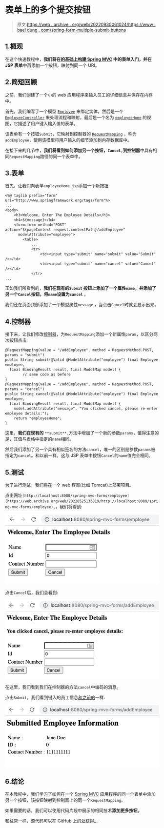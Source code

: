 # 表单上的多个提交按钮

> 原文:[https://web . archive . org/web/20220930061024/https://www . bael dung . com/spring-form-multiple-submit-buttons](https://web.archive.org/web/20220930061024/https://www.baeldung.com/spring-form-multiple-submit-buttons)

## 1.概观

在这个快速教程中，**我们将在[的基础上构建 Spring MVC](/web/20220525133819/https://www.baeldung.com/spring-mvc-form-tutorial) 中的表单入门，并在 JSP 表单**中再添加一个按钮，映射到同一个 URI。

## 2.简短回顾

之前，我们创建了一个小的 web 应用程序来输入员工的详细信息并保存在内存中。

首先，我们编写了一个模型 [`Employee`](/web/20220525133819/https://www.baeldung.com/spring-mvc-form-tutorial#the-model) 来绑定实体，然后是一个 [`EmployeeController`](/web/20220525133819/https://www.baeldung.com/spring-mvc-form-tutorial#the-controller) 来处理流程和映射，最后是一个名为 [`employeeHome`](/web/20220525133819/https://www.baeldung.com/spring-mvc-form-tutorial#the-view) 的视图，它描述了用户键入输入值的表单。

该表单有一个按钮`Submit`，它映射到控制器的 [`RequestMapping`](/web/20220525133819/https://www.baeldung.com/spring-requestmapping) ，称为`addEmployee`，使用该模型将用户输入的细节添加到内存数据库中。

在接下来的几节中，**我们将看到如何添加另一个按钮，`Cancel,`到控制器**中具有相同`RequestMapping`路径的同一个表单中。

## 3.表单

首先，让我们向表单`employeeHome.jsp`添加一个新按钮:

```
<%@ taglib prefix="form" uri="http://www.springframework.org/tags/form"%>
...
<body>
    <h3>Welcome, Enter The Employee Details</h3>
    <h4>${message}</h4>
    <form:form method="POST" action="${pageContext.request.contextPath}/addEmployee" 
      modelAttribute="employee">
        <table>
            ...
            <tr>
                <td><input type="submit" name="submit" value="Submit" /></td>
                <td><input type="submit" name="cancel" value="Cancel" /></td>
            </tr>
...
```

正如我们所看到的，**我们在现有的`Submit` 按钮上添加了一个属性`name`，并添加了另一个`Cancel`按钮，将`name`设置为`cancel`** 。

我们还在页面顶部添加了一个模型属性`message` ，当点击`Cancel`时就会显示出来。

## 4.控制器

接下来，让我们修改[控制器](/web/20220525133819/https://www.baeldung.com/spring-controller-vs-restcontroller)，为`RequestMapping`添加一个新属性`param`，以区分两次按钮点击:

```
@RequestMapping(value = "/addEmployee", method = RequestMethod.POST, params = "submit")
public String submit(@Valid @ModelAttribute("employee") final Employee employee, 
  final BindingResult result, final ModelMap model) {
        // same code as before
}
@RequestMapping(value = "/addEmployee", method = RequestMethod.POST, params = "cancel")
public String cancel(@Valid @ModelAttribute("employee") final Employee employee, 
  final BindingResult result, final ModelMap model) {
    model.addAttribute("message", "You clicked cancel, please re-enter employee details:");
    return "employeeHome";
}
```

这里，**我们在现有的** `**submit**.`方法中增加了一个新的参数`params`，值得注意的是，其值与表格中指定的`name`相同。

然后我们添加了另一个具有相似签名的方法`cancel`，唯一的区别是参数`params`被指定为`cancel`。和以前一样，这与 JSP 表单中按钮`Cancel`的`name`值完全相同。

## 5.测试

为了进行测试，我们将在一个 web 容器(比如 Tomcat)上部署项目。

点击网址`[http://localhost:8080/spring-mvc-forms/employee](https://web.archive.org/web/20220525133819/http://localhost:8080/spring-mvc-forms/employee),`，我们将看到:

[![](img/803b975ca93852790269fd32dd680b17.png)](/web/20220525133819/https://www.baeldung.com/wp-content/uploads/2021/02/Multiple-Button-Form_.png)

点击`Cancel`后，我们会看到:

[![](img/35c61313a2ce95013505c666ef8f1ed6.png)](/web/20220525133819/https://www.baeldung.com/wp-content/uploads/2021/02/Cancel-Clicked-1.png)

在这里，我们看到我们在控制器的方法`cancel`中编码的消息。

点击`Submit`，我们看到键入的员工信息[和之前的](/web/20220525133819/https://www.baeldung.com/spring-mvc-form-tutorial#testing-the-application)一样:

[![](img/a1c8f14083cacad00f090b81e3670b64.png)](/web/20220525133819/https://www.baeldung.com/wp-content/uploads/2021/02/Submit-Clicked-1.png)

## 6.结论

在本教程中，我们学习了如何在一个 [Spring MVC](/web/20220525133819/https://www.baeldung.com/category/spring-mvc/) 应用程序的同一个表单中添加另一个按钮，该按钮映射到控制器上的同一个`RequestMapping`。

如果需要的话，我们可以使用代码片段中展示的相同技术**添加更多按钮。**

和往常一样，源代码可以在 GitHub 上的[处获得。](https://web.archive.org/web/20220525133819/https://github.com/eugenp/tutorials/tree/master/spring-web-modules/spring-mvc-forms-jsp)